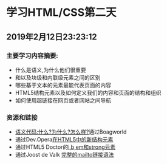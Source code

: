 # 学习HTML/CSS第二天

## 2019年2月12日23:23:12

### 主要学习内容摘要:

+ 什么是语义,为什么他们很重要
+ <div>和<span>以及块级和内联级元素之间的区别
+ 哪些基于文本的元素最能代表页面的内容
+ HTML5结构元素以及如何定义我们的内容和页面的结构和组织
+ 如何使用超链接在网页或者网站之间导航
  
### 资源和链接

+ [语义代码:什么?为什么?怎么样?][1]通过Boagworld
+ 通过Dev.Opera[在HTML5中的新结构元素][2]
+ 通过HTML5 Doctor的[i,b,em和strong元素][3]
+ 通过Joost de Valk [完整的mailto链接语法][4]

[1]:http://boagworld.com/dev/semantic-code-what-why-how/
[2]:http://dev.opera.com/articles/new-structural-elements-in-html5/
[3]:http://html5doctor.com/i-b-em-strong-element/
[4]:https://yoast.com/guide-mailto-links/
